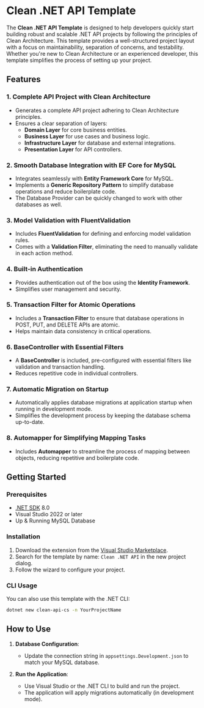 # Clean .NET API Template

The **Clean .NET API Template** is designed to help developers quickly start building robust and scalable .NET API projects by following the principles of Clean Architecture. This template provides a well-structured project layout with a focus on maintainability, separation of concerns, and testability. Whether you're new to Clean Architecture or an experienced developer, this template simplifies the process of setting up your project.

## Features

### 1. Complete API Project with Clean Architecture
- Generates a complete API project adhering to Clean Architecture principles.
- Ensures a clear separation of layers:
  - **Domain Layer** for core business entities.
  - **Business Layer** for use cases and business logic.
  - **Infrastructure Layer** for database and external integrations.
  - **Presentation Layer** for API controllers.

### 2. Smooth Database Integration with EF Core for MySQL
- Integrates seamlessly with **Entity Framework Core** for MySQL.
- Implements a **Generic Repository Pattern** to simplify database operations and reduce boilerplate code.
- The Database Provider can be quickly changed to work with other databases as well.

### 3. Model Validation with FluentValidation
- Includes **FluentValidation** for defining and enforcing model validation rules.
- Comes with a **Validation Filter**, eliminating the need to manually validate in each action method.

### 4. Built-in Authentication
- Provides authentication out of the box using the **Identity Framework**.
- Simplifies user management and security.

### 5. Transaction Filter for Atomic Operations
- Includes a **Transaction Filter** to ensure that database operations in POST, PUT, and DELETE APIs are atomic.
- Helps maintain data consistency in critical operations.

### 6. BaseController with Essential Filters
- A **BaseController** is included, pre-configured with essential filters like validation and transaction handling.
- Reduces repetitive code in individual controllers.

### 7. Automatic Migration on Startup
- Automatically applies database migrations at application startup when running in development mode.
- Simplifies the development process by keeping the database schema up-to-date.

### 8. Automapper for Simplifying Mapping Tasks
- Includes **Automapper** to streamline the process of mapping between objects, reducing repetitive and boilerplate code.

## Getting Started

### Prerequisites
- [.NET SDK](https://dotnet.microsoft.com/download) 8.0
- Visual Studio 2022 or later
- Up & Running MySQL Database

### Installation
1. Download the extension from the [Visual Studio Marketplace](https://marketplace.visualstudio.com).
2. Search for the template by name: `Clean .NET API` in the new project dialog.
4. Follow the wizard to configure your project.

### CLI Usage
You can also use this template with the .NET CLI:

```bash
dotnet new clean-api-cs -n YourProjectName
```

## How to Use

1. **Database Configuration**:
   - Update the connection string in `appsettings.Development.json` to match your MySQL database.

2. **Run the Application**:
   - Use Visual Studio or the .NET CLI to build and run the project.
   - The application will apply migrations automatically (in development mode).
